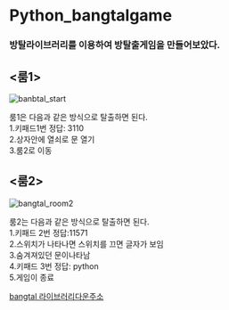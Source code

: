 # Python_bangtalgame

### 방탈라이브러리를 이용하여 방탈출게임을 만들어보았다. 

## <룸1>
![banbtal_start](https://user-images.githubusercontent.com/71535759/93693986-9b968380-fb41-11ea-81ce-5491476fed3e.PNG)

룸1은 다음과 같은 방식으로 탈출하면 된다.  
1.키패드1번 정답: 3110  
2.상자안에 열쇠로 문 열기  
3.룸2로 이동  

## <룸2>
![bangtal_room2](https://user-images.githubusercontent.com/71535759/93693992-bcf76f80-fb41-11ea-94cb-f9a3cce59da1.PNG)

룸2는 다음과 같은 방식으로 탈출하면 된다.  
1.키패드 2번 정답:11571  
2.스위치가 나타나면 스위치를 끄면 글자가 보임  
3.숨겨져있던 문이나타남  
4.키패드 3번 정답: python  
5.게임이 종료  

[bangtal 라이브러리다운주소](https://cafe.naver.com/bangtal)

